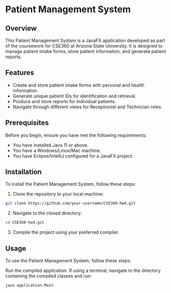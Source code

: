 # Patient Management System

## Overview
This Patient Management System is a JavaFX application developed as part of the coursework for CSE360 at Arizona State University. It is designed to manage patient intake forms, store patient information, and generate patient reports.

## Features
- Create and store patient intake forms with personal and health information.
- Generate unique patient IDs for identification and retrieval.
- Produce and store reports for individual patients.
- Navigate through different views for Receptionist and Technician roles.

## Prerequisites
Before you begin, ensure you have met the following requirements:
- You have installed Java 11 or above.
- You have a Windows/Linux/Mac machine.
- You have Eclipse/IntelliJ configured for a JavaFX project.

## Installation

To install the Patient Management System, follow these steps:

1. Clone the repository to your local machine:

```bash
git clone https://github.com/your-username/CSE360-hw4.git
```
2. Navigate to the cloned directory:

```bash
cd CSE360-hw4.git
```
3. Compile the project using your preferred compiler.

## Usage

To use the Patient Management System, follow these steps:

Run the compiled application. If using a terminal, navigate to the directory containing the compiled classes and run:

```bash
java application.Main
```



